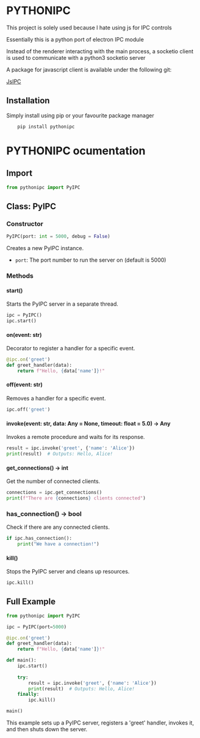 # PYTHONIPC

This project is solely used because I hate using js for IPC controls

Essentially this is a python port of electron IPC module

Instead of the renderer interacting with the main process, a socketio client is used to communicate with a python3 socketio server

A package for javascript client is available under the following git:

[JsIPC](https://github.com/its-mr-monday/jsipc)

## Installation

Simply install using pip or your favourite package manager

```console
    pip install pythonipc
```

# PYTHONIPC ocumentation

## Import

```python
from pythonipc import PyIPC
```

## Class: PyIPC

### Constructor

```python
PyIPC(port: int = 5000, debug = False)
```

Creates a new PyIPC instance.

- `port`: The port number to run the server on (default is 5000)

### Methods

#### start()

Starts the PyIPC server in a separate thread.

```python
ipc = PyIPC()
ipc.start()
```

#### on(event: str)

Decorator to register a handler for a specific event.

```python
@ipc.on('greet')
def greet_handler(data):
    return f"Hello, {data['name']}!"
```

#### off(event: str)

Removes a handler for a specific event.

```python
ipc.off('greet')
```

#### invoke(event: str, data: Any = None, timeout: float = 5.0) -> Any

Invokes a remote procedure and waits for its response.

```python
result = ipc.invoke('greet', {'name': 'Alice'})
print(result)  # Outputs: Hello, Alice!
```

#### get_connections() -> int

Get the number of connected clients.

```python
connections = ipc.get_connections()
print(f"There are {connections} clients connected")
```

### has_connection() -> bool

Check if there are any connected clients.

```python
if ipc.has_connection():
    print("We have a connection!")
```

#### kill()

Stops the PyIPC server and cleans up resources.

```python
ipc.kill()
```

## Full Example

```python
from pythonipc import PyIPC

ipc = PyIPC(port=5000)

@ipc.on('greet')
def greet_handler(data):
    return f"Hello, {data['name']}!"

def main():
    ipc.start()
    
    try:
        result = ipc.invoke('greet', {'name': 'Alice'})
        print(result)  # Outputs: Hello, Alice!
    finally:
        ipc.kill()

main()
```

This example sets up a PyIPC server, registers a 'greet' handler, invokes it, and then shuts down the server.